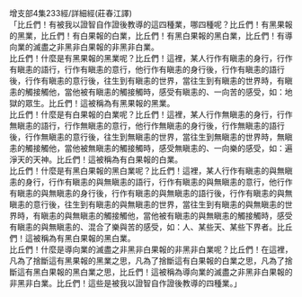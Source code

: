 增支部4集233經/詳細經(莊春江譯)  
「比丘們！有被我以證智自作證後教導的這四種業，哪四種呢？比丘們！有黑果報的黑業，比丘們！有白果報的白業，比丘們！有黑白果報的黑白業，比丘們！有導向業的滅盡之非黑非白果報的非黑非白業。  
比丘們！什麼是有黑果報的黑業呢？比丘們！這裡，某人行作有瞋恚的身行，行作有瞋恚的語行，行作有瞋恚的意行，他行作有瞋恚的身行後，行作有瞋恚的語行後，行作有瞋恚的意行後，往生到有瞋恚的世界，當往生到有瞋恚的世界時，有瞋恚的觸接觸他，當他被有瞋恚的觸接觸時，感受有瞋恚的、一向苦的感受，如：地獄的眾生。比丘們！這被稱為有黑果報的黑業。  
比丘們！什麼是有白果報的白業呢？比丘們！這裡，某人行作無瞋恚的身行，行作無瞋恚的語行，行作無瞋恚的意行，他行作無瞋恚的身行後，行作無瞋恚的語行後，行作無瞋恚的意行後，往生到無瞋恚的世界，當往生到無瞋恚的世界時，無瞋恚的觸接觸他，當他被無瞋恚的觸接觸時，感受無瞋恚的、一向樂的感受，如：遍淨天的天神。比丘們！這被稱為有白果報的白業。  
比丘們！什麼是有黑白果報的黑白業呢？比丘們！這裡，某人行作有瞋恚的與無瞋恚的身行，行作有瞋恚的與無瞋恚的語行，行作有瞋恚的與無瞋恚的意行，他行作有瞋恚的與無瞋恚的身行後，行作有瞋恚的與無瞋恚的語行後，行作有瞋恚的與無瞋恚的意行後，往生到有瞋恚的與無瞋恚的世界，當往生到有瞋恚的與無瞋恚的世界時，有瞋恚的與無瞋恚的觸接觸他，當他被有瞋恚的與無瞋恚的觸接觸時，感受有瞋恚的與無瞋恚的、混合了樂與苦的感受，如：人、某些天、某些下界者。比丘們！這被稱為有黑白果報的黑白業。  
比丘們！什麼是導向業的滅盡之非黑非白果報的非黑非白業呢？比丘們！在這裡，凡為了捨斷這有黑果報的黑業之思，凡為了捨斷這有白果報的白業之思，凡為了捨斷這有黑白果報的黑白業之思，比丘們！這被稱為導向業的滅盡之非黑非白果報的非黑非白業。比丘們！這些是被我以證智自作證後教導的四種業。」  
  
  
